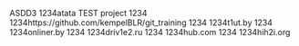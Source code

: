 ASDD3
1234atata TEST project
1234
1234https://github.com/kempelBLR/git_training
1234
1234t1ut.by
1234
1234onliner.by
1234
1234driv1e2.ru
1234
1234hub.com
1234
1234hih2i.org